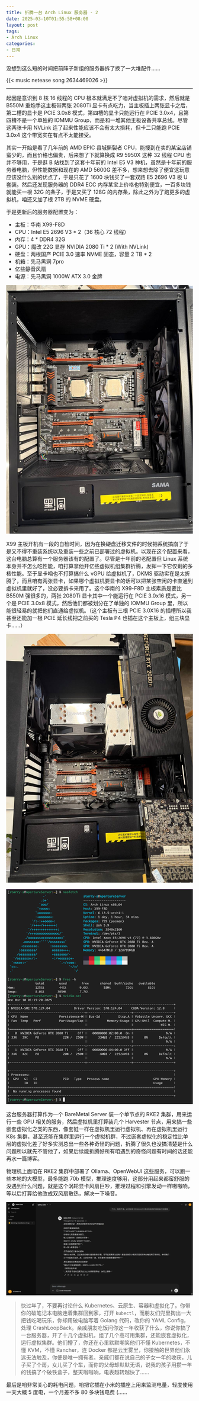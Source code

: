 ```yaml
---
title: 折腾一台 Arch Linux 服务器 - 2
date: 2025-03-10T01:55:58+08:00
layout: post
tags:
- Arch Linux
categories:
- 日常
---
```


没想到这么短的时间把前阵子新组的服务器拆了换了一大堆配件……

<!--more-->

{{< music netease song 2634469026 >}}

----

起因是意识到 8 核 16 线程的 CPU 根本就满足不了咱对虚拟机的需求，然后就是 B550M 重炮手这主板带两张 2080Ti 显卡有点吃力，当主板插上两张显卡之后，第二槽的显卡是 PCIE 3.0x8 模式，第四槽的显卡只能运行在 PCIE 3.0x4，且第四槽不是一个单独的 IOMMU Group，而是和一堆其他主板设备共享总线。尽管这两张卡用 NVLink 连了起来性能应该不会有太大损耗，但卡二只能跑 PCIE 3.0x4 这个带宽实在有点不太能接受。

其实一开始是看了几年前的 AMD EPIC 县城撕裂者 CPU，能搜到在卖的某宝店铺蛮少的，而且价格也偏贵，后来想了下就算换成 R9 5950X 这种 32 线程 CPU 也并不够用，于是逛 B 站找到了这套十年前的 Intel E5 V3 神机，虽然是十年前的服务器电脑，但性能数据和现在的 AMD 5600G 差不多，想来想去除了便宜这玩意应该没什么别的优点了，于是只花了 1600 块钱买了一套双路 E5 2696 V3 板 U 套装。然后还发现服务器的 DDR4 ECC 内存某宝上价格也特别便宜，一百多块钱就能买一根 32G 的条子，于是又买了 128G 的内存条，除此之外为了跑更多的虚拟机，咱还又加了根 2TB 的 NVME 硬盘。

于是更新后的服务器配置变为：
- 主板：华南 X99-F8D
- CPU：Intel E5 2696 V3 * 2（36 核心 72 线程）
- 内存：4 * DDR4 32G
- GPU：魔改 22G 显存 NVIDIA 2080 Ti * 2 (With NVLink)
- 硬盘：两根国产 PCIE 3.0 速率 NVME 固态，容量 2 TB * 2
- 机箱：先马黑洞 7pro
- 亿些静音风扇
- 电源：先马黑洞 1000W ATX 3.0 金牌

![](images/1.jpg "主板塞在 CPU 后的样子")

X99 主板开机有一段的自检时间，因为在换硬盘迁移文件的时候把系统搞崩了于是又不得不重装系统以及重装一些之前已部署过的虚拟机。以现在这个配置来看，这台电脑总算有一个服务器该有的配置了。尽管是十年前的老配置但 Linux 系统本身并不怎么吃性能，咱打算拿他开亿些虚拟机组集群折腾，发挥一下它仅剩的多核性能。至于显卡咱也不打算搞什么 vGPU 给虚拟机了，DKMS 驱动实在是太折腾了，而且咱有两张显卡，如果哪个虚拟机要显卡的话可以把某张空闲的卡直通到虚拟机里就好了，没必要拆卡来用了。这个华南的 X99-F8D 主板素质是要比 B550M 强很多的，两张 2080Ti 显卡其中一个能运行在 PCIE 3.0x16 模式，另一个是 PCIE 3.0x8 模式，然后他们都被划分在了单独的 IOMMU Group 里，所以能很轻易的就把他们直通给虚拟机。（这个主板有三根 PCIE 3.0X16 的插槽所以我甚至还能加一根 PCIE 延长线把之前买的 Tesla P4 也插在这个主板上，组三块显卡……）

![](images/2.jpg "安装显卡和 CPU 散热")

![](images/3.png)

这台服务器打算作为一个 BareMetal Server 装一个单节点的 RKE2 集群，用来运行一些 GPU 相关的服务，然后虚拟机里打算装几个 Harvester 节点，用来搞一些嵌套虚拟化之类的东西，像套娃一样在虚拟机里运行虚拟机、再在虚拟机里运行 K8s 集群，甚至还能在集群里运行一个虚拟机群，不过嵌套虚拟化的稳定性比单层的虚拟化差了好多实测总出一些各种奇怪的问题，折腾了很久也没搞清楚是什么问题所以就先不管他了，如果后续能折腾好所有咱遇到的奇怪问题有时间的话还能再水一篇博客。

物理机上面咱在 RKE2 集群中部署了 Ollama、OpenWebUI 这些服务，可以跑一些本地的大模型，最多能跑 70b 模型，推理速度够用，这部分用起来都蛮舒服的没遇到什么问题，就是这个涡轮显卡风扇巨吵，推理过程和引擎发动一样嗷嗷响，等以后打算给他改成双风扇散热，解决一下噪音。

![](images/4.jpg)

> 快过年了，不要再讨论什么 Kubernetes、云原生、容器和虚拟化了。你带你的破笔记本电脑连着集群回到家，打开 `kubectl`，而朋友们兜里掏出一大把钱吃喝玩乐，你却用破电脑写着 Golang 代码，改你的 YAML Config，处理 CrashLoopBack。亲戚朋友吃饭问你这一年收获了什么，你说你搞了一台服务器，开了十几个虚拟机，组了几个高可用集群，还能嵌套虚拟化，运行虚拟集群。他们懵了，你还在心里默默嘲笑他们不懂 Kubernetes，不懂 KVM，不懂 Rancher，连 Docker 都是云里雾里，你接触的世界他们永远无法触及，你便是唯一拥有者。亲戚们都在说自己的子女一年的收获，儿子买了个房，女儿买了个车，而你的父母却默默无语，说我的孩子用攒一年的钱搞了个破铁盒子，整天嗡嗡响，电表越转越快了……

最后是咱非常关心的耗电问题，咱把它插在小米的插座上用来监测电量，轻度使用一天大概 5 度电，一个月差不多 80 多块钱电费 (……
